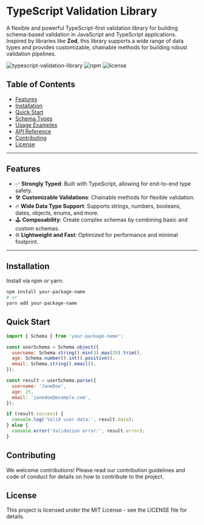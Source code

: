 # TypeScript Validation Library

A flexible and powerful TypeScript-first validation library for building schema-based validation in JavaScript and TypeScript applications. Inspired by libraries like **Zod**, this library supports a wide range of data types and provides customizable, chainable methods for building robust validation pipelines.

![typescript-validation-library](https://img.shields.io/badge/typescript-v4.0+-blue)
![npm](https://img.shields.io/npm/v/your-package-name)
![license](https://img.shields.io/badge/license-MIT-green)

## Table of Contents

- [Features](#features)
- [Installation](#installation)
- [Quick Start](#quick-start)
- [Schema Types](#schema-types)
- [Usage Examples](#usage-examples)
- [API Reference](#api-reference)
- [Contributing](#contributing)
- [License](#license)

---

## Features

- ✅ **Strongly Typed**: Built with TypeScript, allowing for end-to-end type safety.
- 🛠️ **Customizable Validations**: Chainable methods for flexible validation.
- 🔥 **Wide Data Type Support**: Supports strings, numbers, booleans, dates, objects, enums, and more.
- 🕹️ **Composability**: Create complex schemas by combining basic and custom schemas.
- 🌐 **Lightweight and Fast**: Optimized for performance and minimal footprint.

---

## Installation

Install via npm or yarn:

```bash
npm install your-package-name
# or
yarn add your-package-name
```

## Quick Start

```javascript
import { Schema } from 'your-package-name';

const userSchema = Schema.object({
  username: Schema.string().min(3).max(20).trim(),
  age: Schema.number().int().positive(),
  email: Schema.string().email(),
});

const result = userSchema.parse({
  username: 'JaneDoe',
  age: 25,
  email: 'janedoe@example.com',
});

if (result.success) {
  console.log('Valid user data:', result.data);
} else {
  console.error('Validation error:', result.error);
}
```

## Contributing

We welcome contributions! Please read our contribution guidelines and code of conduct for details on how to contribute to the project.

## License

This project is licensed under the MIT License - see the LICENSE file for details.
